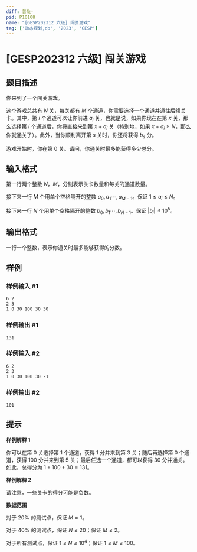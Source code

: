```yaml
---
diff: 普及-
pid: P10108
name: "[GESP202312 六级] 闯关游戏"
tag: ['动态规划,dp', '2023', 'GESP']
---
```

# [GESP202312 六级] 闯关游戏
## 题目描述

你来到了一个闯关游戏。

这个游戏总共有 $N$ 关，每关都有 $M$ 个通道，你需要选择一个通道并通往后续关卡。其中，第 $i$ 个通道可以让你前进 $a_i$ 关，也就是说，如果你现在在第 $x$ 关，那么选择第 $i$ 个通道后，你将直接来到第 $x+a_i$ 关（特别地，如果 $x + a_i \geq N$，那么你就通关了）。此外，当你顺利离开第 $s$ 关时，你还将获得 $b_s$ 分。

游戏开始时，你在第 $0$ 关。请问，你通关时最多能获得多少总分。
## 输入格式

第一行两个整数 $N$，$M$，分别表示关卡数量和每关的通道数量。

接下来一行 $M$ 个用单个空格隔开的整数 $a_0,a_1\cdots,a_{M-1}$。保证 $1\le a_i \le N$。

接下来一行 $N$ 个用单个空格隔开的整数 $b_0,b_1\cdots,b_{N-1}$。保证 $|b_i|\le 10^5$。
## 输出格式

一行一个整数，表示你通关时最多能够获得的分数。
## 样例

### 样例输入 #1
```
6 2 
2 3
1 0 30 100 30 30
```
### 样例输出 #1
```
131
```
### 样例输入 #2
```
6 2
2 3
1 0 30 100 30 -1
```
### 样例输出 #2
```
101
```
## 提示

**样例解释 1**

你可以在第 $0$ 关选择第 $1$ 个通道，获得 $1$ 分并来到第 $3$ 关；随后再选择第 $0$ 个通道，获得 $100$ 分并来到第 $5$ 关；最后任选一个通道，都可以获得 $30$ 分并通关。如此，总得分为 $1+100+30=131$。

**样例解释 2**

请注意，一些关卡的得分可能是负数。


**数据范围**

对于 $20\%$ 的测试点，保证 $M=1$。

对于 $40\%$ 的测试点，保证 $N \le 20$；保证 $M\le 2$。

对于所有测试点，保证 $1 \le N \le 10^4$；保证 $1 \le M\le 100$。
